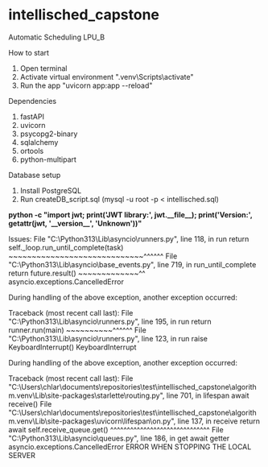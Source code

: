 # intellisched\_capstone

Automatic Scheduling LPU\_B

How to start

1. Open terminal
2. Activate virtual environment ".venv\\Scripts\\activate"
3. Run the app "uvicorn app:app --reload"





Dependencies

1. fastAPI
2. uvicorn
3. psycopg2-binary
4. sqlalchemy
5. ortools
6. python-multipart





Database setup

1. Install PostgreSQL
2. Run createDB\_script.sql (mysql -u root -p < intellisched.sql)





**python -c "import jwt; print('JWT library:', jwt.\_\_file\_\_); print('Version:', getattr(jwt, '\_\_version\_\_', 'Unknown'))"**


Issues:
File "C:\Python313\Lib\asyncio\runners.py", line 118, in run
    return self._loop.run_until_complete(task)
           ~~~~~~~~~~~~~~~~~~~~~~~~~~~~~^^^^^^
  File "C:\Python313\Lib\asyncio\base_events.py", line 719, in run_until_complete
    return future.result()
           ~~~~~~~~~~~~~^^
asyncio.exceptions.CancelledError

During handling of the above exception, another exception occurred:

Traceback (most recent call last):
  File "C:\Python313\Lib\asyncio\runners.py", line 195, in run
    return runner.run(main)
           ~~~~~~~~~~^^^^^^
  File "C:\Python313\Lib\asyncio\runners.py", line 123, in run
    raise KeyboardInterrupt()
KeyboardInterrupt

During handling of the above exception, another exception occurred:

Traceback (most recent call last):
  File "C:\Users\chlar\documents\repositories\test\intellisched_capstone\algorithm\.venv\Lib\site-packages\starlette\routing.py", line 701, in lifespan
    await receive()
  File "C:\Users\chlar\documents\repositories\test\intellisched_capstone\algorithm\.venv\Lib\site-packages\uvicorn\lifespan\on.py", line 137, in receive
    return await self.receive_queue.get()
           ^^^^^^^^^^^^^^^^^^^^^^^^^^^^^^
  File "C:\Python313\Lib\asyncio\queues.py", line 186, in get
    await getter
asyncio.exceptions.CancelledError
ERROR WHEN STOPPING THE LOCAL SERVER
